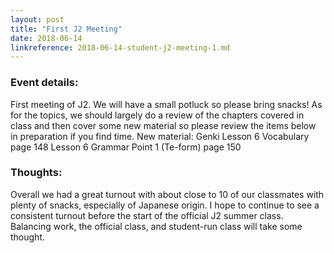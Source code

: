 ```yaml
---
layout: post
title: "First J2 Meeting"
date: 2018-06-14
linkreference: 2018-06-14-student-j2-meeting-1.md
---
```


### Event details:
First meeting of J2. We will have a small potluck so please bring snacks!
As for the topics, we should largely do a review of the chapters covered in class and then cover some new material so please review the items below in preparation if you find time.
New material:
Genki 
Lesson 6 Vocabulary page 148
Lesson 6 Grammar Point 1 (Te-form) page 150

### Thoughts:
Overall we had a great turnout with about close to 10 of our classmates with plenty of snacks, especially of Japanese origin.
I hope to continue to see a consistent turnout before the start of the official J2 summer class.
Balancing work, the official class, and student-run class will take some thought.
